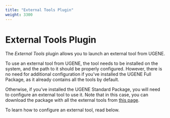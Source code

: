 ```yaml
---
title: "External Tools Plugin"
weight: 3300
---
```


# External Tools Plugin

The _External Tools_ plugin allows you to launch an external tool from UGENE.

To use an external tool from UGENE, the tool needs to be installed on the system, and the path to it should be properly configured. However, there is no need for additional configuration if you’ve installed the UGENE Full Package, as it already contains all the tools by default.

Otherwise, if you’ve installed the UGENE Standard Package, you will need to configure an external tool to use it. Note that in this case, you can download the package with all the external tools from [this page](http://ugene.unipro.ru/external.html).

To learn how to configure an external tool, read below.